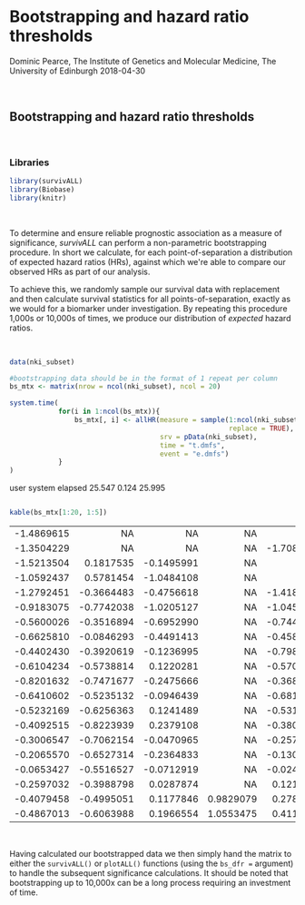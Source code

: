 Bootstrapping and hazard ratio thresholds
================
Dominic Pearce, The Institute of Genetics and Molecular Medicine, The University of Edinburgh
2018-04-30



 

Bootstrapping and hazard ratio thresholds
-----------------------------------------

 

### Libraries

``` r
library(survivALL)
library(Biobase)
library(knitr)
```

 

To determine and ensure reliable prognostic association as a measure of significance, *survivALL* can perform a non-parametric bootstrapping procedure. In short we calculate, for each point-of-separation a distribution of expected hazard ratios (HRs), against which we're able to compare our observed HRs as part of our analysis.

To achieve this, we randomly sample our survival data with replacement and then calculate survival statistics for all points-of-separation, exactly as we would for a biomarker under investigation. By repeating this procedure 1,000s or 10,000s of times, we produce our distribution of *expected* hazard ratios.

 

``` r
data(nki_subset)

#bootstrapping data should be in the format of 1 repeat per column
bs_mtx <- matrix(nrow = ncol(nki_subset), ncol = 20)

system.time(
            for(i in 1:ncol(bs_mtx)){
                bs_mtx[, i] <- allHR(measure = sample(1:ncol(nki_subset), 
                                                      replace = TRUE),
                                     srv = pData(nki_subset),
                                     time = "t.dmfs",
                                     event = "e.dmfs")
            }
)
```

user system elapsed 25.547 0.124 25.995

``` r

kable(bs_mtx[1:20, 1:5])
```

|            |            |            |           |            |
|-----------:|-----------:|-----------:|----------:|-----------:|
|  -1.4869615|          NA|          NA|         NA|          NA|
|  -1.3504229|          NA|          NA|         NA|  -1.7082819|
|  -1.5213504|   0.1817535|  -0.1495991|         NA|          NA|
|  -1.0592437|   0.5781454|  -1.0484108|         NA|          NA|
|  -1.2792451|  -0.3664483|  -0.4756618|         NA|  -1.4188765|
|  -0.9183075|  -0.7742038|  -1.0205127|         NA|  -1.0457754|
|  -0.5600026|  -0.3516894|  -0.6952990|         NA|  -0.7446602|
|  -0.6625810|  -0.0846293|  -0.4491413|         NA|  -0.4585176|
|  -0.4402430|  -0.3920619|  -0.1236995|         NA|  -0.7981985|
|  -0.6104234|  -0.5738814|   0.1220281|         NA|  -0.5706505|
|  -0.8201632|  -0.7471677|  -0.2475666|         NA|  -0.3688480|
|  -0.6410602|  -0.5235132|  -0.0946439|         NA|  -0.6812726|
|  -0.5232169|  -0.6256363|   0.1241489|         NA|  -0.5315006|
|  -0.4092515|  -0.8223939|   0.2379108|         NA|  -0.3805137|
|  -0.3006547|  -0.7062154|  -0.0470965|         NA|  -0.2579031|
|  -0.2065570|  -0.6527314|  -0.2364833|         NA|  -0.1301706|
|  -0.0653427|  -0.5516527|  -0.0712919|         NA|  -0.0248992|
|  -0.2597032|  -0.3988798|   0.0287874|         NA|   0.1212919|
|  -0.4079458|  -0.4995051|   0.1177846|  0.9829079|   0.2787528|
|  -0.4867013|  -0.6063988|   0.1966554|  1.0553475|   0.4116118|

 

Having calculated our bootstrapped data we then simply hand the matrix to either the `survivALL()` or `plotALL()` functions (using the `bs_dfr =` argument) to handle the subsequent significance calculations. It should be noted that bootstrapping up to 10,000x can be a long process requiring an investment of time.
